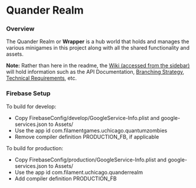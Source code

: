 # Quander Realm

### Overview
The Quander Realm or **Wrapper** is a hub world that holds and manages the various minigames in this project along with all the shared functionality and assets.

**Note:** Rather than here in the readme, the [Wiki (accessed from the sidebar)](https://gitlab.office.filamentgames.com/client/university-of-chicago/quander-realm/-/wikis/home) will hold information such as the API Documentation, [Branching Strategy](https://gitlab.office.filamentgames.com/client/university-of-chicago/quander-realm/-/wikis/Branching-Strategy), [Technical Requirements](https://gitlab.office.filamentgames.com/client/university-of-chicago/quander-realm/-/wikis/Technical-Requirements), etc. 

### Firebase Setup
To build for develop:
- Copy FirebaseConfig/develop/GoogleService-Info.plist and google-services.json to Assets/
- Use the app id com.filamentgames.uchicago.quantumzombies
- Remove compiler definition PRODUCTION_FB, if applicable

To build for production:
- Copy FirebaseConfig/production/GoogleService-Info.plist and google-services.json to Assets/
- Use the app id com.filament.uchicago.quanderrealm
- Add compiler definition PRODUCTION_FB